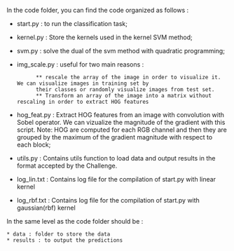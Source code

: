 In the code folder, you can find the code organized as follows :

* start.py : to run the classification task;
* kernel.py : Store the kernels used in the kernel SVM method;
* svm.py : solve the dual of the svm method with quadratic programming;
* img_scale.py : useful for two main reasons :

            ** rescale the array of the image in order to visualize it. We can visualize images in training set by
            their classes or randomly visualize images from test set.
            ** Transform an array of the image into a matrix without rescaling in order to extract HOG features
* hog_feat.py : Extract HOG features from an image with convolution with Sobel operator. We can vizualize the magnitude
    of the gradient with this script. Note: HOG are computed for each RGB channel and then they are grouped by the
    maximum of the gradient magnitude with respect to each block;
* utils.py : Contains utils function to load data and output results in the format accepted by the Challenge.


* log_lin.txt : Contains log file for the compilation of start.py with linear kernel
* log_rbf.txt : Contains log file for the compilation of start.py with gaussian(rbf) kernel


In the same level as the code folder should be :

    * data : folder to store the data
    * results : to output the predictions
